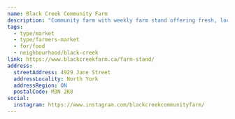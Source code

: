 ```yaml
---
name: Black Creek Community Farm
description: "Community farm with weekly farm stand offering fresh, locally grown produce from June to November."
tags:
  - type/market
  - type/farmers-market
  - for/food
  - neighbourhood/black-creek
link: https://www.blackcreekfarm.ca/farm-stand/
address:
  streetAddress: 4929 Jane Street
  addressLocality: North York
  addressRegion: ON
  postalCode: M3N 2K8
social:
  instagram: https://www.instagram.com/blackcreekcommunityfarm/
---
```

